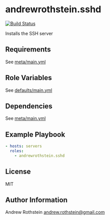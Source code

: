 andrewrothstein.sshd
=========
[![Build Status](https://travis-ci.org/andrewrothstein/ansible-sshd.svg?branch=master)](https://travis-ci.org/andrewrothstein/ansible-sshd)

Installs the SSH server

Requirements
------------

See [meta/main.yml](meta/main.yml)

Role Variables
--------------

See [defaults/main.yml](defaults/main.yml)

Dependencies
------------

See [meta/main.yml](meta/main.yml)

Example Playbook
----------------

```yml
- hosts: servers
  roles:
    - andrewrothstein.sshd
```

License
-------

MIT

Author Information
------------------

Andrew Rothstein <andrew.rothstein@gmail.com>
